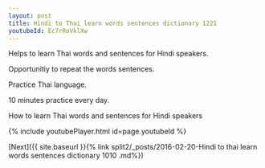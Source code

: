 ```yaml
---
layout: post
title: Hindi to Thai learn words sentences dictionary 1221 
youtubeId: Ec7rRoVklXw
---
```

 
 
Helps to learn Thai words and sentences for Hindi speakers.

Opportunitiy to repeat the words sentences. 

Practice Thai language. 
 
10 minutes practice every day. 
 
How to learn Thai words and sentences for Hindi speakers 
 
{% include youtubePlayer.html id=page.youtubeId %}
 
 
[Next]({{ site.baseurl }}{% link  split2/_posts/2016-02-20-Hindi to thai learn words sentences dictionary 1010 .md%})
 
